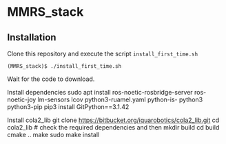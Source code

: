 # MMRS_stack

## Installation

Clone this repository and execute the script `install_first_time.sh`

    (MMRS_stack)$ ./install_first_time.sh

Wait for the code to download.

Install dependencies
    sudo apt install ros-noetic-rosbridge-server ros-noetic-joy lm-sensors lcov python3-ruamel.yaml python-is-   python3 python3-pip
pip3 install GitPython==3.1.42

Install cola2_lib
    git clone https://bitbucket.org/iquarobotics/cola2_lib.git
    cd cola2_lib
    # check the required dependencies and then
    mkdir build
    cd build
    cmake ..
    make
    sudo make install

